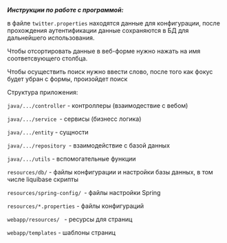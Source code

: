 ***Инструкции по работе с программой:***
 
в файле `twitter.properties` находятся данные для конфигурации, после прохождения аутентификации 
данные сохраняются в БД для дальнейшего использования.

Чтобы отсортировать данные в веб-форме нужно нажать на имя соответсвующего столбца. 

Чтобы осуществить поиск нужно ввести слово, после того как фокус будет убран с формы, произойдет поиск

Структура приложения:

`java/.../controller` - контроллеры (взаимодествие с вебом)

`java/.../service `- сервисы (бизнесс логика)

`java/.../entity` - сущности

`java/.../repository `- взаимодействие с базой данных

`java/.../utils` - вспомогательные функции

`resources/db/` - файлы конфигурации и настройки базы данных, в том числе liquibase скрипты

`resources/spring-config/ `- файлы настройки Spring

`resources/*.properties` - файлы конфигураций

`webapp/resources/ ` - ресурсы для страниц

`webapp/templates` - шаблоны страниц